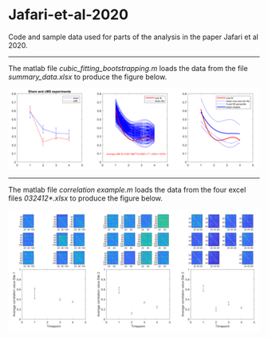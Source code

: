 # Jafari-et-al-2020
Code and sample data used for parts of the analysis in the paper Jafari et al 2020.

---

The matlab file *cubic_fitting_bootstrapping.m* loads the data from the file *summary_data.xlsx* to produce the figure below.

![](figureA.png)

---

The matlab file *correlation example.m* loads the data from the four excel files *032412\*.xlsx* to produce the figure below.

![](032412cMS.png)
